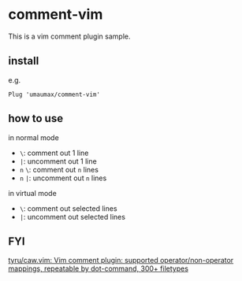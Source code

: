 # comment-vim

This is a vim comment plugin sample.

## install

e.g.
```
Plug 'umaumax/comment-vim'
```

## how to use
in normal mode
* `\`: comment out 1 line
* `|`: uncomment out 1 line
* `n` `\`: comment out `n` lines
* `n` `|`: uncomment out `n` lines

in virtual mode
* `\`: comment out selected lines
* `|`: uncomment out selected lines

## FYI
[tyru/caw\.vim: Vim comment plugin: supported operator/non\-operator mappings, repeatable by dot\-command, 300\+ filetypes]( https://github.com/tyru/caw.vim )
